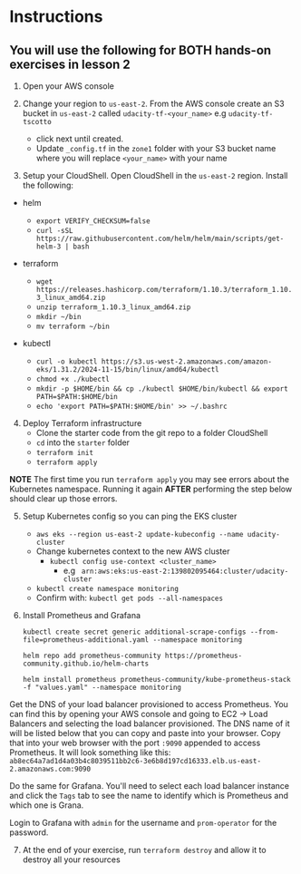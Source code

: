 # Instructions
## You will use the following for BOTH hands-on exercises in lesson 2
1. Open your AWS console

2. Change your region to `us-east-2`. From the AWS console create an S3 bucket in `us-east-2` called `udacity-tf-<your_name>` e.g `udacity-tf-tscotto`
    - click next until created.
    - Update `_config.tf` in the `zone1` folder with your S3 bucket name where you will replace `<your_name>` with your name

3. Setup your CloudShell. Open CloudShell in the `us-east-2` region. Install the following:

- helm
    - `export VERIFY_CHECKSUM=false`
    - `curl -sSL https://raw.githubusercontent.com/helm/helm/main/scripts/get-helm-3 | bash`

- terraform
    - `wget https://releases.hashicorp.com/terraform/1.10.3/terraform_1.10.3_linux_amd64.zip`
    - `unzip terraform_1.10.3_linux_amd64.zip`
    - `mkdir ~/bin`
    - `mv terraform ~/bin`

- kubectl
    - `curl -o kubectl https://s3.us-west-2.amazonaws.com/amazon-eks/1.31.2/2024-11-15/bin/linux/amd64/kubectl`
    - `chmod +x ./kubectl`
    - `mkdir -p $HOME/bin && cp ./kubectl $HOME/bin/kubectl && export PATH=$PATH:$HOME/bin`
    - `echo 'export PATH=$PATH:$HOME/bin' >> ~/.bashrc`

4. Deploy Terraform infrastructure
    - Clone the starter code from the git repo to a folder CloudShell
    - `cd` into the `starter` folder
    - `terraform init`
    - `terraform apply`

**NOTE** The first time you run `terraform apply` you may see errors about the Kubernetes namespace. Running it again **AFTER** performing the step below should clear up those errors.

5. Setup Kubernetes config so you can ping the EKS cluster
   - `aws eks --region us-east-2 update-kubeconfig --name udacity-cluster`
   - Change kubernetes context to the new AWS cluster
     - `kubectl config use-context <cluster_name>`
       - e.g ` arn:aws:eks:us-east-2:139802095464:cluster/udacity-cluster`
    - `kubectl create namespace monitoring`
   - Confirm with: `kubectl get pods --all-namespaces`

6. Install Prometheus and Grafana

    `kubectl create secret generic additional-scrape-configs --from-file=prometheus-additional.yaml --namespace monitoring`

    `helm repo add prometheus-community https://prometheus-community.github.io/helm-charts`

    `helm install prometheus prometheus-community/kube-prometheus-stack -f "values.yaml" --namespace monitoring`

Get the DNS of your load balancer provisioned to access Prometheus. You can find this by opening your AWS console and going to EC2 -> Load Balancers and selecting the load balancer provisioned. The DNS name of it will be listed below that you can copy and paste into your browser. Copy that into your web browser with the port `:9090` appended to access Prometheus. It will look something like this:
`ab8ec64a7ad1d4a03b4c8039511bb2c6-3e6b8d197cd16333.elb.us-east-2.amazonaws.com:9090`

Do the same for Grafana. You'll need to select each load balancer instance and click the `Tags` tab to see the name to identify which is Prometheus and which one is Grana.

Login to Grafana with `admin` for the username and `prom-operator` for the password.

7. At the end of your exercise, run `terraform destroy` and allow it to destroy all your resources
